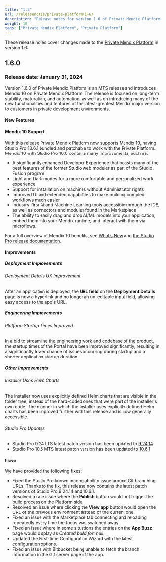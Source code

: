 ```yaml
---
title: "1.5"
url: /releasenotes/private-platform/1-6/
description: "Release notes for version 1.6 of Private Mendix Platform"
weight: 10
tags: ["Private Mendix Platform", "Private Platform"]
---
```


These release notes cover changes made to the [Private Mendix Platform](/private-mendix-platform/) in version 1.6:

## 1.6.0

### Release date: January 31, 2024

Version 1.6.0 of Private Mendix Platform is an MTS release and introduces Mendix 10 on Private Mendix Platform. The release is focused on long-term stability, maturation, and automation, as well as on introducing many of the new functionalities and features of the latest-greatest Mendix major version to customers in private development environments.

#### New Features

#### Mendix 10 Support

With this release Private Mendix Platform now supports Mendix 10, having Studio Pro 10.6.1 bundled and patchable to work with the Private Platform. Mendix 10 with Studio Pro 10.6 contains many improvements, such as:

* A significantly enhanced Developer Experience that boasts many of the best features of the former Studio web modeler as part of the Studio Fusion program
* Light and Dark modes for a more comfortable and personalized work experience
* Support for installation on machines without Administrator rights
* Improved UI and extended capabilities to make building complex workflows much easier
* Industry-first AI and Machine Learning tools accessible through the IDE, as well as connectors and modules found in the Marketplace
* The ability to easily drag and drop AI/ML models into your application, embed them into your Mendix runtime, and interact with them via microflows.

For a full overview of Mendix 10 benefits, see [What’s New](https://www.mendix.com/whats-new/) and [the Studio Pro release documentation](/releasenotes/studio-pro/10.6/).

#### Improvements

##### Deployment Improvements

###### Deployment Details UX Improvement

After an application is deployed, the **URL field** on the **Deployment Details** page is now a hyperlink and no longer an un-editable input field, allowing easy access to the app's URL.

##### Engineering Improvements

###### Platform Startup Times Improved

In a bid to streamline the engineering work and codebase of the product, the startup times of the Portal have been improved significantly, resulting in a significantly lower chance of issues occurring during startup and a shorter application startup duration.

##### Other Improvements

###### ​​Installer Uses Helm Charts

​​The installer now uses explicitly defined Helm charts that are visible in the folder tree, instead of the hard-coded ones that were part of the installer's own code. ​​The manner in which the installer uses explicitly defined Helm charts has been improved further with this release and is now generally accessible.

###### Studio Pro Updates

* Studio Pro 9.24 LTS latest patch version has been updated to [9.24.14](/releasenotes/studio-pro/9.24/#92414)
* Studio Pro 10.6 MTS latest patch version has been updated to [10.6.1](/releasenotes/studio-pro/10.6/#1061)

#### Fixes

We have provided the following fixes:

* Fixed the Studio Pro known incompatibility issue around Git branching URLs. Thanks to the fix, this release now contains the latest patch versions of Studio Pro 9.24.14 and 10.6.1.
* Resolved a rare issue where the **Publish** button would not trigger the build process on the Platform side.
* Resolved an issue where clicking the **View app** button would open the URL of the previous environment instead of the current one.
* Fixed an issue with the Marketplace tab connecting and reloading repeatedly every time the focus was switched away.
* Fixed an issue where in some situations the entries on the **App Buzz** page would display as *Created build for: null*.
* Updated the First-time Configuration Wizard with the latest configuration options.
* Fixed an issue with Bitbucket being unable to fetch the branch information in the Git server page of the app.